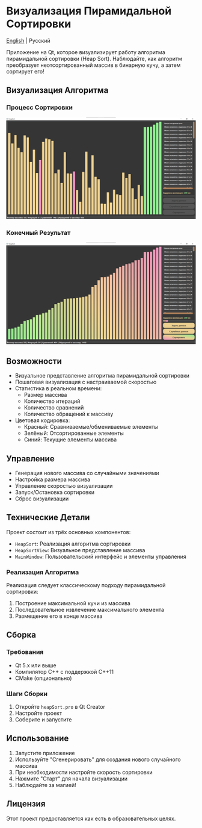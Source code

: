 # Визуализация Пирамидальной Сортировки

[English](README.md) | Русский

Приложение на Qt, которое визуализирует работу алгоритма пирамидальной сортировки (Heap Sort). Наблюдайте, как алгоритм преобразует неотсортированный массив в бинарную кучу, а затем сортирует его!

## Визуализация Алгоритма

### Процесс Сортировки
![Процесс сортировки](media/process.png)

### Конечный Результат
![Завершённая сортировка](media/finish.png)

## Возможности

- Визуальное представление алгоритма пирамидальной сортировки
- Пошаговая визуализация с настраиваемой скоростью
- Статистика в реальном времени:
  - Размер массива
  - Количество итераций
  - Количество сравнений
  - Количество обращений к массиву
- Цветовая кодировка:
  - Красный: Сравниваемые/обмениваемые элементы
  - Зелёный: Отсортированные элементы
  - Синий: Текущие элементы массива

## Управление

- Генерация нового массива со случайными значениями
- Настройка размера массива
- Управление скоростью визуализации
- Запуск/Остановка сортировки
- Сброс визуализации

## Технические Детали

Проект состоит из трёх основных компонентов:
- `HeapSort`: Реализация алгоритма сортировки
- `HeapSortView`: Визуальное представление массива
- `MainWindow`: Пользовательский интерфейс и элементы управления

### Реализация Алгоритма
Реализация следует классическому подходу пирамидальной сортировки:
1. Построение максимальной кучи из массива
2. Последовательное извлечение максимального элемента
3. Размещение его в конце массива

## Сборка

### Требования
- Qt 5.x или выше
- Компилятор C++ с поддержкой C++11
- CMake (опционально)

### Шаги Сборки
1. Откройте `heapSort.pro` в Qt Creator
2. Настройте проект
3. Соберите и запустите

## Использование

1. Запустите приложение
2. Используйте "Сгенерировать" для создания нового случайного массива
3. При необходимости настройте скорость сортировки
4. Нажмите "Старт" для начала визуализации
5. Наблюдайте за магией!

## Лицензия
Этот проект предоставляется как есть в образовательных целях.
